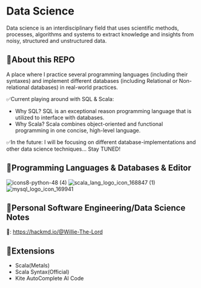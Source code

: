 # Data Science
Data science is an interdisciplinary field that uses scientific methods, processes, algorithms and systems to extract knowledge and insights from noisy, structured and unstructured data.

## 📌**About this REPO**
A place where I practice several programming languages (including their syntaxes) and implement different databases (including Relational or Non-relational databases) in real-world practices.

✅Current playing around with SQL & Scala:
- Why SQL? SQL is an exceptional reason programming language that is utilized to interface with databases.
- Why Scala? Scala combines object-oriented and functional programming in one concise, high-level language. 

✅In the future:
I will be focusing on different database-implementations and other data science techniques... Stay TUNED!

## 📌**Programming Languages & Databases & Editor**

![icons8-python-48 (4)](https://user-images.githubusercontent.com/65143821/143183688-8f160eed-ea98-440c-b480-356abf3ba461.png) ![scala_lang_logo_icon_168847 (1)](https://user-images.githubusercontent.com/65143821/143183838-baf33a10-b8ba-4f0a-a9eb-c63457f65f9e.png) ![mysql_logo_icon_169941](https://user-images.githubusercontent.com/65143821/143183970-b608781a-d0c5-4a81-ab81-2b898ddacf34.png)




## 📌Personal Software Engineering/Data Science Notes

🔗: https://hackmd.io/@Willie-The-Lord

## 📌Extensions
- Scala(Metals)
- Scala Syntax(Official)
- Kite AutoComplete AI Code

